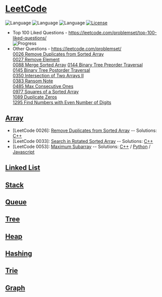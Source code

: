 # [LeetCode](https://leetcode.com/problemset/algorithms/)
![Language](https://img.shields.io/badge/Language-C++%2011-yellow) ![Language](https://img.shields.io/badge/Language-JavaScript-yellow) ![Language](https://img.shields.io/badge/Language-Python-yellow) [![License](https://img.shields.io/badge/License-MIT-blue.svg)](./LICENSE)
* Top 100 Liked Questions - https://leetcode.com/problemset/top-100-liked-questions/  
  ![Progress](https://img.shields.io/badge/Progress-49%20%2F%20100-ff69b4.svg)
* Other Questions - https://leetcode.com/problemset/  
[0026 Remove Duplicates from Sorted Array](https://leetcode.com/problems/remove-duplicates-from-sorted-array/)  
[0027 Remove Element](https://leetcode.com/problems/remove-element/)  
[0088 Merge Sorted Array](https://leetcode.com/problems/merge-sorted-array/)
[0144 Binary Tree Preorder Traversal](https://leetcode.com/problems/binary-tree-preorder-traversal/)  
[0145 Binary Tree Postorder Traversal](https://leetcode.com/problems/binary-tree-postorder-traversal/)  
[0350 Intersection of Two Arrays II](https://leetcode.com/problems/intersection-of-two-arrays-ii/)  
[0383 Ransom Note](https://leetcode.com/problems/ransom-note/)  
[0485 Max Consecutive Ones](https://leetcode.com/problems/max-consecutive-ones/)  
[0977 Squares of a Sorted Array](https://leetcode.com/problems/squares-of-a-sorted-array/)  
[1089 Duplicate Zeros](https://leetcode.com/problems/duplicate-zeros/)  
[1295 Find Numbers with Even Number of Digits](https://leetcode.com/problems/find-numbers-with-even-number-of-digits/)  


## [Array](https://tech.jocodoma.com/2019/08/11/Overview-of-Data-Structures/#Array)
* [LeetCode 0026]: [Remove Duplicates from Sorted Array](https://leetcode.com/problems/remove-duplicates-from-sorted-array/) -- Solutions: [C++](Problems/0026_Remove_Duplicates_from_Sorted_Array/remove_duplicates_from_sorted_array.cpp)
* [LeetCode 0033]: [Search in Rotated Sorted Array](https://leetcode.com/problems/search-in-rotated-sorted-array/) -- Solutions: [C++](Problems/0033_Search_in_Rotated_Sorted_Array/search_in_rotated_sorted_array.cpp)
* [LeetCode 0053]: [Maximum Subarray](https://leetcode.com/problems/maximum-subarray/) -- Solutions: [C++](Problems/0053_Maximum_Subarray/maximum_subarray.cpp) / [Python](Problems/0053_Maximum_Subarray/maximum_subarray.py) / [Javascript](Problems/0053_Maximum_Subarray/maximum_subarray.js)

## [Linked List](https://tech.jocodoma.com/2019/08/11/Overview-of-Data-Structures/#Linked-List)


## [Stack](https://tech.jocodoma.com/2019/08/11/Overview-of-Data-Structures/#Stack)


## [Queue](https://tech.jocodoma.com/2019/08/11/Overview-of-Data-Structures/#Queue)


## [Tree](https://tech.jocodoma.com/2019/08/11/Overview-of-Data-Structures/#Binary-Tree)


## [Heap](https://tech.jocodoma.com/2019/08/11/Overview-of-Data-Structures/#Binary-Heap)


## [Hashing](https://tech.jocodoma.com/2019/08/11/Overview-of-Data-Structures/#Hashing)


## [Trie](https://tech.jocodoma.com/2019/08/11/Overview-of-Data-Structures/#Trie)


## [Graph](https://tech.jocodoma.com/2019/08/11/Overview-of-Data-Structures/#Graph)
